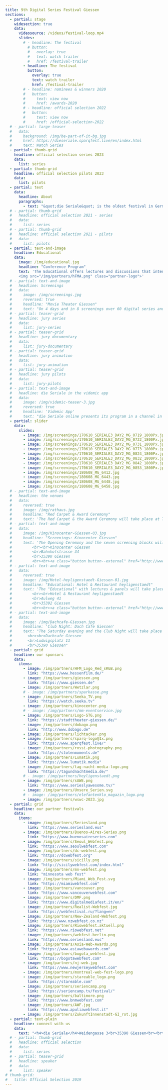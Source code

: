 ```yaml
---
title: 9th Digital Series Festival Giessen 
sections:
  - partial: stage
    widesection: true
    data:
      videosource: /videos/festival-loop.mp4
      slides:
        # - headline: The festival
          # button:
          #   overlay: true
          #   text: watch trailer
          #   href: /festival-trailer
        - headline: The festival
          button:
            overlay: true
            text: watch trailer
            href: /festival-trailer
        # - headline: nominees & winners 2020
        #   button:
        #     text: view now
        #     href: /awards-2020
        # - headline: official selection 2022
        #   button:
        #     text: view now
        #     href: /official-selection-2022
  # - partial: large-teaser
  #   data:
  #     background: /img/be-part-of-it-bg.jpg
  #     href: https://dieseriale.sparqfest.live/en/index.html
  #     text: Watch Series
  - partial: thumb-grid
    headline: official selection series 2023
    data:
      list: series
  - partial: thumb-grid
    headline: official selection pilots 2023
    data:
      list: pilots
  - partial: text
    data:
      headline: About
      paragraphs:
        - text: "&quot;die Seriale&quot; is the oldest festival in Germany for digital series. The festival is dedicated to audience, creators, students and all series fans. The Official Selection with over 50 series and pilots from 18 countries is presented in the movie theatre, open air and on demand. The supporting program offers a conference with lectures and panel discussions."
  # - partial: thumb-grid
  #   headline: official selection 2021 - series
  #   data:
  #     list: series
  # - partial: thumb-grid
  #   headline: official selection 2021 - pilots
  #   data:
  #     list: pilots
  - partial: text-and-image
    headline: Educational
    data:
      image: /img/educational.jpg
      headline: "Conference Program"
      text: 'The Educational offers lectures and discussions that intend to bring together film and media scholars with creators. How did the web series world develop in the past two decades? Where are we standing now and what is changing? What are the differences in the dramaturgical structure between short and long form series? What are the up-and-coming ideas and formats? And how do we look at short form digital series from a film- and media-theoretical perspective? The Educational is a cooperation with the "Hessen Film & Media Academy", the network of 13 Hessian universities.
      <img src="/img/partners/hFMA.png" class="partner-logo">'
  # - partial: text-and-image
  #   headline: Screenings
  #   data:
  #     image: /img/screenings.jpg
  #     reversed: true
  #     headline: "Movie Theater Giessen"
  #     text: "On 4 days and in 8 screenings over 60 digital series and pilot episodes will be screened. We'll start with an open-air screening in Wetzlar with focus on Hessian series, all other 7 screenings will take place in Kinocenter Giessen. Series from 18 countries offer a versatile program. Numerous series creators will be present and give insights into the production of their series."
  # - partial: teaser-grid
  #   headline: jury series
  #   data:
  #     list: jury-series
  # - partial: teaser-grid
  #   headline: jury documentary
  #   data:
  #     list: jury-documentary
  # - partial: teaser-grid
  #   headline: jury animation
  #   data:
  #     list: jury-animation
  # - partial: teaser-grid
  #   headline: jury pilots
  #   data:
  #     list: jury-pilots
  # - partial: text-and-image
  #   headline: die Seriale in the videmic app
  #   data:
  #     image: /img/videmic-teaser-3.jpg
  #     reversed: true
  #     headline: 'Videmic App'
  #     text: "die Seriale online presents its program in a channel in the videmic app. The channel offers information about die Seriale, Seriale Pro and Seriale Edu. You can download trailers of digital series and watch them everywhere. A favorites list allows you to plan your visit of the online festival.<br><br>From June 3 to 8, 2020, you can watch episodes of the selected digital series of die Seriale and live recordings of the keynotes, the panels of Seriale Educational, the red carpet event and the award ceremony in the videmic app for free. <br><br><a target=\"_blank\" class=\"button button--external\" href=\"https://videmic.de/app\">Get the Videmic App</a>"
  - partial: slider
    data:
      slides:
        - image: /img/screenings/170610_SERIALE3_DAY2_MG_0719_1800Px.jpg
        - image: /img/screenings/170610_SERIALE3_DAY2_MG_0722_1800Px.jpg
        - image: /img/screenings/170610_SERIALE3_DAY2_MG_0731_1800Px.jpg
        - image: /img/screenings/170610_SERIALE3_DAY2_MG_0773_1800Px.jpg
        - image: /img/screenings/170610_SERIALE3_DAY2_MG_0824_1800Px.jpg
        - image: /img/screenings/170610_SERIALE3_DAY2_MG_0832_1800Px.jpg
        - image: /img/screenings/170610_SERIALE3_DAY2_MG_0842_1800Px.jpg
        - image: /img/screenings/170610_SERIALE3_DAY2_MG_0853_1800Px.jpg
        - image: /img/screenings/180608_MG_6412.jpg
        - image: /img/screenings/180608_MG_6443.jpg
        - image: /img/screenings/180608_MG_6448.jpg
        - image: /img/screenings/180608_MG_6458.jpg
  # - partial: text-and-image
  #   headline: the venues
  #   data:
  #     reversed: true
  #     image: /img/rathaus.jpg
  #     headline: "Red Carpet & Award Ceremony"
  #     text: 'The Red Carpet & the Award Ceremony will take place at Townhall Giessen on Sunday.<br><br> Rathaus Giessen / Townhall Giessen<br> Berliner Platz 1<br> 35390 Giessen'
  # - partial: text-and-image
  #   data:
  #     image: /img/Kinocenter-Giessen-03.jpg
  #     headline: "Screenings: Kinocenter Giessen"
  #     text: 'The Opening Ceremony and the seven screening blocks will take place in the centrally located movie theater Kinocenter Giessen.
  #         <br><br>Kinocenter Giessen
  #         <br>Bahnhofstrasse 34
  #         <br>35390 Giessen
  #         <br><br><a class="button button--external" href="http://www.kinopolis.de/gi" target="_blank">www.kinopolis.de/gi</a>'
  # - partial: text-and-image
  #   data:
  #     reversed: true
  #     image: /img/Hotel-heyligenstaedt-Giessen-01.jpg
  #     headline: "Educational: Hotel & Restaurant heyligenstaedt"
  #     text: 'The "Educational" with lectures & panels will take place here. The events are free and open for everyone. 
  #         <br><br>Hotel & Restaurant heyligenstaedt
  #         <br>Aulweg 41
  #         <br>35392 Giessen
  #         <br><br><a class="button button--external" href="http://www.restaurant-heyligenstaedt.de" target="_blank">www.restaurant-heyligenstaedt.de</a>'
  # - partial: text-and-image
  #   data:
  #     image: /img/Dachcafe-Giessen.jpg
  #     headline: 'Club Night: Dach Cafe Giessen'
  #     text: "The Saturday evening and the Club Night will take place at the Dach Cafe, above the roofs of Giessen.
  #       <br><br>Dachcafe Giessen
  #       <br>Ludwigsplatz 11
  #       <br>35390 Giessen"
  - partial: grid
    headline: our sponsors
    data:
      items:
        - image: /img/partners/HFM_Logo_Red_sRGB.png
          link: "https://www.hessenfilm.de/"
        - image: /img/partners/giessen.png
          link: "https://www.giessen.de"
        - image: /img/partners/Wetzlar.png
        # - image: /img/partners/sparkasse.png
        - image: /img/partners/Seeka_TV.png
          link: "https://watch.seeka.tv"
        - image: /img/partners/kinocenter.png
        # - image: /img/partners/mm-eventservice.jpg
        - image: /img/partners/Logo-STG.png
          link: "https://stadttheater-giessen.de/"
        - image: /img/partners/dobago.png
          link: "http://www.dobago.de"
        - image: /img/partners/lichtacker.png
        - image: /img/partners/sparq-logo@1x.png
          link: "https://www.sparqfest.live/"
        - image: /img/partners/rossi-photography.png
          link: "https://stolenmoments.de"
        - image: /img/partners/Lumatik.png
          link: "https://www.lumatik.media"
        - image: /img/partners/tag-nacht-media-logo.png
          link: "https://tagundnachtmedia.de/"
        # - image: /img/partners/heyligenstaedt.png
        - image: /img/partners/sAWE.png
          link: "https://www.serieslyawesome.tv/"
        - image: /img/partners/Unsere_Serien.svg
        # - image: /img/partners/elefantenklo_magazin_logo.png
        - image: /img/partners/wswc-2023.jpg
  - partial: grid
    headline: our partner festivals
    data:
      items:
        - image: /img/partners/Seriesland.png
          link: "https://www.seriesland.eus"
        - image: /img/partners/Buenos-Aires-Series.png
          link: "https://www.buenosaireseries.com"
        - image: /img/partners/Seoul_Webfest.png
          link: "https://www.seoulwebfest.com"
        - image: /img/partners/dc-webfest.png
          link: "https://dcwebfest.org"
        - image: /img/partners/sicilly.png
          link: "http://sicilywebfest.com/index.html"
        - image: /img/partners/mn-webfest.png
          link: "minnesota web fest"
        - image: /img/partners/Miami_Web_Fest.svg
          link: "https://miamiwebfest.com"
        - image: /img/partners/vancouver.png
          link: "https://www.vancouverwebfest.com"
        - image: /img/partners/DMF.png
          link: "https://www.digitalmediafest.it/en/"
        - image: /img/partners/Realist-Webfest.jpg
          link: "https://webfestival.ru/?lang=en"
        - image: /img/partners/New-Zealand-Webfest.png
          link: "http://www.nzwebfest.co.nz"
        - image: /img/partners/Riowebfest.aktuell.png
          link: "https://www.riowebfest.net"
        - image: /img/partners/webfest-berlin.png
          link: "https://www.seriesland.eus"
        - image: /img/partners/Asia-Web-Awards.png
          link: "https://www.asiawebawards.com"
        - image: /img/partners/bogota_webfest.jpg
          link: "https://bogotawebfest.com"
        - image: /img/partners/nj-web.jpg
          link: "https://www.newjerseywebfest.com"
        - image: /img/partners/montreal-web-fest-logo.png
        - image: /img/partners/stareable_logo.png
          link: "https://stareable.com"
        - image: /img/partners/seriencamp.png
          link: "https://seriencamp.tv/festival/"
        - image: /img/partners/baltimore.png
          link: "https://www.bnmwebfest.com"
        - image: /img/partners/AWF.jpg
          link: "https://www.apuliawebfest.it"
        - image: /img/partners/ZukunftInnenstadt-GI_rot.jpg
  - partial: text-plain
    headline: connect with us
    data:
      text: "<h4>die Seriale</h4>Weidengasse 3<br>35390 Giessen<br><br>phone:   +49 641 97286 505<br>e-mail:    info@die-seriale.de"
  # - partial: thumb-grid
  #   headline: official selection
  #   data:
  #     list: series
  # - partial: teaser-grid
  #   headline: speaker
  #   data:
  #     list: speaker
# thumb-grid:
#   title: Official Selection 2019
---
```

